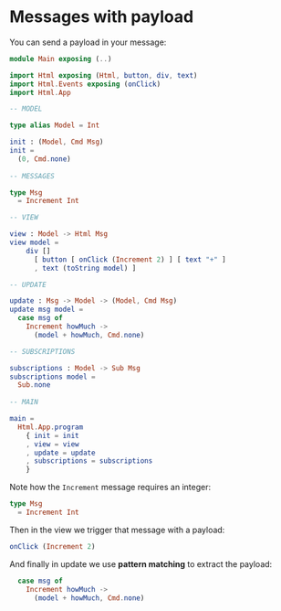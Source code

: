 # Messages with payload

You can send a payload in your message:

```elm
module Main exposing (..)

import Html exposing (Html, button, div, text)
import Html.Events exposing (onClick)
import Html.App

-- MODEL

type alias Model = Int

init : (Model, Cmd Msg)
init =
  (0, Cmd.none)
  
-- MESSAGES

type Msg
  = Increment Int

-- VIEW

view : Model -> Html Msg
view model =
    div []
      [ button [ onClick (Increment 2) ] [ text "+" ]
      , text (toString model) ]

-- UPDATE

update : Msg -> Model -> (Model, Cmd Msg)
update msg model =
  case msg of
    Increment howMuch ->
      (model + howMuch, Cmd.none)

-- SUBSCRIPTIONS

subscriptions : Model -> Sub Msg
subscriptions model =
  Sub.none
  
-- MAIN

main =
  Html.App.program
    { init = init
    , view = view
    , update = update
    , subscriptions = subscriptions
    }
```

Note how the `Increment` message requires an integer:

```elm
type Msg
  = Increment Int
```

Then in the view we trigger that message with a payload:

```elm
onClick (Increment 2)
```

And finally in update we use __pattern matching__ to extract the payload:

```elm
  case msg of
    Increment howMuch ->
      (model + howMuch, Cmd.none)
```